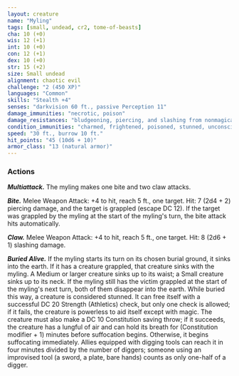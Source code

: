 ```yaml
---
layout: creature
name: "Myling"
tags: [small, undead, cr2, tome-of-beasts]
cha: 10 (+0)
wis: 12 (+1)
int: 10 (+0)
con: 12 (+1)
dex: 10 (+0)
str: 15 (+2)
size: Small undead
alignment: chaotic evil
challenge: "2 (450 XP)"
languages: "Common"
skills: "Stealth +4"
senses: "darkvision 60 ft., passive Perception 11"
damage_immunities: "necrotic, poison"
damage_resistances: "bludgeoning, piercing, and slashing from nonmagical weapons that aren't silvered"
condition_immunities: "charmed, frightened, poisoned, stunned, unconscious"
speed: "30 ft., burrow 10 ft."
hit_points: "45 (10d6 + 10)"
armor_class: "13 (natural armor)"
---
```


### Actions

***Multiattack.*** The myling makes one bite and two claw attacks.

***Bite.*** Melee Weapon Attack: +4 to hit, reach 5 ft., one target. Hit: 7 (2d4 + 2) piercing damage, and the target is grappled (escape DC 12). If the target was grappled by the myling at the start of the myling's turn, the bite attack hits automatically.

***Claw.*** Melee Weapon Attack: +4 to hit, reach 5 ft., one target. Hit: 8 (2d6 + 1) slashing damage.

***Buried Alive.*** If the myling starts its turn on its chosen burial ground, it sinks into the earth. If it has a creature grappled, that creature sinks with the myling. A Medium or larger creature sinks up to its waist; a Small creature sinks up to its neck. If the myling still has the victim grappled at the start of the myling's next turn, both of them disappear into the earth. While buried this way, a creature is considered stunned. It can free itself with a successful DC 20 Strength (Athletics) check, but only one check is allowed; if it fails, the creature is powerless to aid itself except with magic. The creature must also make a DC 10 Constitution saving throw; if it succeeds, the creature has a lungful of air and can hold its breath for (Constitution modifier + 1) minutes before suffocation begins. Otherwise, it begins suffocating immediately. Allies equipped with digging tools can reach it in four minutes divided by the number of diggers; someone using an improvised tool (a sword, a plate, bare hands) counts as only one-half of a digger.

